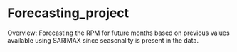 # Forecasting_project
Overview: Forecasting the RPM for future months based on previous values available using SARIMAX since seasonality is present in the data.
